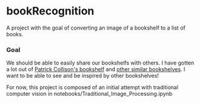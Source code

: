 # bookRecognition
A project with the goal of converting an image of a bookshelf to a list of books.

### Goal
We should be able to easily share our bookshelfs with others. I have gotten a lot out of [Patrick Collison's bookshelf](https://patrickcollison.com/bookshelf) and [other similar bookshelves](http://nickcammarata.com/bookshelf). I want to be able to see and be inspired by other bookshelves! 


For now, this project is composed of an initial attempt with traditional computer vision in notebooks/Traditional_Image_Processing.ipynb
